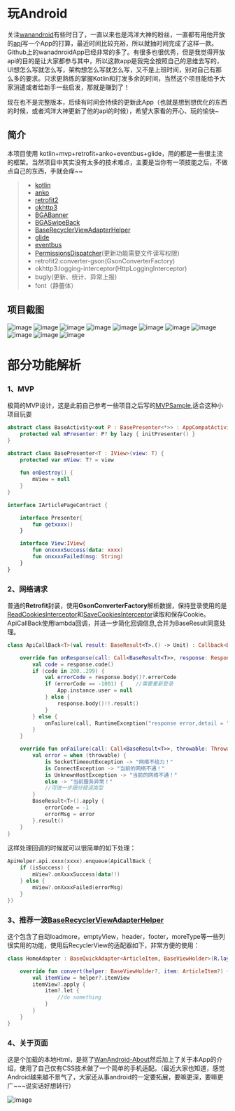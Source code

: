 # 玩Android

关注[wanandroid](http://www.wanandroid.com)有些时日了，一直以来也是鸿洋大神的粉丝，一直都有用他开放的[api](http://www.wanandroid.com/blog/show/2)写一个App的打算，最近时间比较充裕，所以就抽时间完成了这样一款。Github上的wanadnroidApp已经非常的多了。有很多也很优秀，但是我觉得开放api的目的是让大家都参与其中，所以这款app是我完全按照自己的思维去写的，UI想怎么写就怎么写，架构想怎么写就怎么写，又不是上班时间，别对自己有那么多的要求。只求更熟练的掌握Kotlin和打发多余的时间，当然这个项目能给予大家消遣或者给新手一些启发，那就是赚到了！

现在也不是完整版本，后续有时间会持续的更新此App（也就是想到想优化的东西的时候，或者鸿洋大神更新了他的api的时候），希望大家看的开心、玩的愉快~

## 简介

本项目使用 kotlin+mvp+retrofit+anko+eventbus+glide，用的都是一些很主流的框架。当然项目中其实没有太多的技术难点，主要是当你有一项技能之后，不做点自己的东西，手就会痒~~
 >* [kotlin](https://github.com/JetBrains/kotlin)
 >* [anko](https://github.com/Kotlin/anko)
 >* [retrofit2](https://github.com/square/retrofit)
 >* [okhttp3](https://github.com/square/okhttp)
 >* [BGABanner](https://github.com/bingoogolapple/BGABanner-Android)
 >* [BGASwipeBack](https://github.com/bingoogolapple/BGASwipeBackLayout-Android)
 >* [BaseRecyclerViewAdapterHelper](https://github.com/CymChad/BaseRecyclerViewAdapterHelper)
 >* [glide](https://github.com/bumptech/glide)
 >* [eventbus](https://github.com/greenrobot/EventBus)
 >* [PermissionsDispatcher](https://github.com/permissions-dispatcher/PermissionsDispatcher)(更新功能需要文件读写权限)
 >* retrofit2:converter-gson(GsonConverterFactory)
 >* okhttp3:logging-interceptor(HttpLoggingInterceptor)
 >* bugly(更新、统计、异常上报)
 >* font（静蕾体）
 
## 项目截图

![image](https://github.com/leiyun1993/WanAndroid/raw/master/screenshot/11.png)
![image](https://github.com/leiyun1993/WanAndroid/raw/master/screenshot/1.png)
![image](https://github.com/leiyun1993/WanAndroid/raw/master/screenshot/2.png)
![image](https://github.com/leiyun1993/WanAndroid/raw/master/screenshot/3.png)
![image](https://github.com/leiyun1993/WanAndroid/raw/master/screenshot/4.png)
![image](https://github.com/leiyun1993/WanAndroid/raw/master/screenshot/5.png)
![image](https://github.com/leiyun1993/WanAndroid/raw/master/screenshot/6.png)
![image](https://github.com/leiyun1993/WanAndroid/raw/master/screenshot/7.png)
![image](https://github.com/leiyun1993/WanAndroid/raw/master/screenshot/8.png)
![image](https://github.com/leiyun1993/WanAndroid/raw/master/screenshot/9.png)
![image](https://github.com/leiyun1993/WanAndroid/raw/master/screenshot/10.png)

# 部分功能解析

### 1、MVP
极简的MVP设计，这是此前自己参考一些项目之后写的[MVPSample](https://github.com/leiyun1993/AndroidNotes),适合这种小项目玩耍
```kotlin
abstract class BaseActivity<out P : BasePresenter<*>> : AppCompatActivity(){
    protected val mPresenter: P? by lazy { initPresenter() }
}
```
```kotlin
abstract class BasePresenter<T : IView>(view: T) {
    protected var mView: T? = view
    
    fun onDestroy() {
        mView = null
    }
}
```
```kotlin
interface IArticlePageContract {

    interface Presenter{
        fun getxxxx()
    }

    interface View:IView{
        fun onxxxxSuccess(data: xxxx)
        fun onxxxxFailed(msg: String)
    }
}
```
### 2、网络请求
普通的**Retrofit**封装，使用**GsonConverterFactory**解析数据，保持登录使用的是[ReadCookiesInterceptor](https://github.com/leiyun1993/WanAndroid/blob/master/app/src/main/java/com/githubly/wanandroid/net/ReadCookiesInterceptor.kt)和[SaveCookiesInterceptor](https://github.com/leiyun1993/WanAndroid/blob/master/app/src/main/java/com/githubly/wanandroid/net/SaveCookiesInterceptor.kt)读取和保存Cookie。
ApiCallBack使用lambda回调，并进一步简化回调信息,合并为BaseResult同意处理。
```kotlin
class ApiCallBack<T>(val result: BaseResult<T>.() -> Unit) : Callback<BaseResult<T>> {

    override fun onResponse(call: Call<BaseResult<T>>, response: Response<BaseResult<T>>) {
        val code = response.code()
        if (code in 200..299) {
            val errorCode = response.body()?.errorCode
            if (errorCode == -1001) {    //需要重新登录
                App.instance.user = null
            } else {
                response.body()!!.result()
            }
        } else {
            onFailure(call, RuntimeException("response error,detail = " + response.raw().toString()))
        }
    }

    override fun onFailure(call: Call<BaseResult<T>>, throwable: Throwable) {
        val error = when (throwable) {
            is SocketTimeoutException -> "网络不给力！"
            is ConnectException -> "当前的网络不通！"
            is UnknownHostException -> "当前的网络不通！"
            else -> "当前服务异常！"
            //可进一步细分错误类型
        }
        BaseResult<T>().apply {
            errorCode = -1
            errorMsg = error
        }.result()
    }
}
```
这样处理回调的时候就可以很简单的如下处理：
```kotlin
ApiHelper.api.xxxx(xxxx).enqueue(ApiCallBack {
    if (isSuccess) {
        mView?.onXxxxSuccess(data!!)
    } else {
        mView?.onXxxxFailed(errorMsg)
    }
})
```
### 3、推荐一波[BaseRecyclerViewAdapterHelper](https://github.com/CymChad/BaseRecyclerViewAdapterHelper)
这个包含了自动loadmore，emptyView，header，footer，moreType等一些列很实用的功能，使用后RecyclerView的适配器如下，非常方便的使用：
```kotlin
class HomeAdapter : BaseQuickAdapter<ArticleItem, BaseViewHolder>(R.layout.item_home_article) {

    override fun convert(helper: BaseViewHolder?, item: ArticleItem?) {
        val itemView = helper?.itemView
        itemView?.apply {
            item?.let {
                //do something
            }
        }
    }
}
```
### 4、关于页面
这是个加载的本地Html，是抠了[WanAndroid-About](http://www.wanandroid.com/about)然后加上了关于本App的介绍，使用了自己仅有CSS技术做了一个简单的手机适配。（最近大家也知道，感觉Android越来越不景气了，大家还从事android的一定要拓展，要嘛更深，要嘛更广~~~说实话好想转行）

![image](https://github.com/leiyun1993/WanAndroid/raw/master/screenshot/12.png)